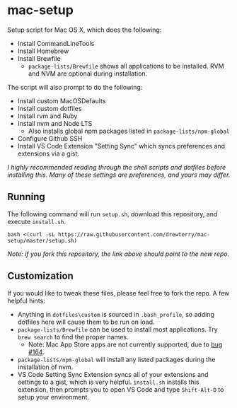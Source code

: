 # mac-setup

Setup script for Mac OS X, which does the following:

- Install CommandLineTools
- Install Homebrew
- Install Brewfile
  - `package-lists/Brewfile` shows all applications to be installed.  RVM and NVM are optional during installation.

The script will also prompt to do the following:

- Install custom MacOSDefaults
- Install custom dotfiles
- Install rvm and Ruby
- Install nvm and Node LTS
  - Also installs global npm packages listed in `package-lists/npm-global`
- Configure Github SSH
- Install VS Code Extension "Setting Sync" which syncs preferences and extensions via a gist.

*I highly recommended reading through the shell scripts and dotfiles before installing this.  Many of these settings are preferences, and yours may differ.*

## Running

The following command will run `setup.sh`, download this repository, and execute `install.sh`.

```shell
bash <(curl -sL https://raw.githubusercontent.com/drewterry/mac-setup/master/setup.sh)
```

*Note: if you fork this repository, the link above should point to the new repo.*

## Customization

If you would like to tweak these files, please feel free to fork the repo.  A few helpful hints:

- Anything in `dotfiles\custom` is sourced in `.bash_profile`, so adding dotfiles here will cause them to be run on load.
- `package-lists/Brewfile` can be used to install most applications. Try `brew search` to find the proper names.
  - Note: Mac App Store apps are not currently supported, due to [bug #164](https://github.com/mas-cli/mas/issues/164).
- `package-lists/npm-global` will install any listed packages during the installation of nvm.
- VS Code Setting Sync Extension syncs all of your extensions and settings to a gist, which is very helpful.  `install.sh` installs this extension, then prompts you to open VS Code and type `Shift-Alt-D` to setup your environment.
